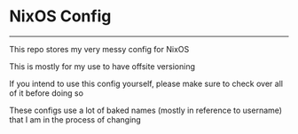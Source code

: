 # NixOS Config 
---

This repo stores my very messy config for NixOS

This is mostly for my use to have offsite versioning 

If you intend to use this config yourself, please make sure to check over all of it before doing so 

These configs use a lot of baked names (mostly in reference to username) that I am in the process of changing
